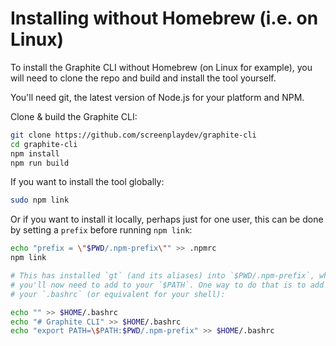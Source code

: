 # Installing without Homebrew (i.e. on Linux)

To install the Graphite CLI without Homebrew (on Linux for example), you will
need to clone the repo and build and install the tool yourself.

You'll need git, the latest version of Node.js for your platform and NPM.

Clone & build the Graphite CLI:

```bash
git clone https://github.com/screenplaydev/graphite-cli
cd graphite-cli
npm install
npm run build
```

If you want to install the tool globally:
```bash
sudo npm link
```

Or if you want to install it locally, perhaps just for one user, this can be
done by setting a `prefix` before running `npm link`:

```bash
echo "prefix = \"$PWD/.npm-prefix\"" >> .npmrc
npm link

# This has installed `gt` (and its aliases) into `$PWD/.npm-prefix`, which
# you'll now need to add to your `$PATH`. One way to do that is to add it to
# your `.bashrc` (or equivalent for your shell):

echo "" >> $HOME/.bashrc
echo "# Graphite CLI" >> $HOME/.bashrc
echo "export PATH=\$PATH:$PWD/.npm-prefix" >> $HOME/.bashrc
```

